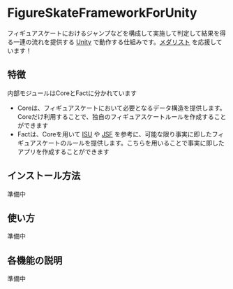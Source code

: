 # FigureSkateFrameworkForUnity

フィギュアスケートにおけるジャンプなどを構成して実施して判定して結果を得る一連の流れを提供する [Unity](https://unity.com/) で動作する仕組みです。[メダリスト](https://afternoon.kodansha.co.jp/c/medalist/) を応援しています！

## 特徴

内部モジュールはCoreとFactに分かれています
- Coreは、フィギュアスケートにおいて必要となるデータ構造を提供します。Coreだけ利用することで、独自のフィギュアスケートルールを作成することができます
- Factは、Coreを用いて [ISU](https://current.isu.org/) や [JSF](https://www.jsfresults.com/index.htm) を参考に、可能な限り事実に即したフィギュアスケートのルールを提供します。こちらを用いることで事実に即したアプリを作成することができます

## インストール方法

準備中

## 使い方

準備中

## 各機能の説明

準備中
